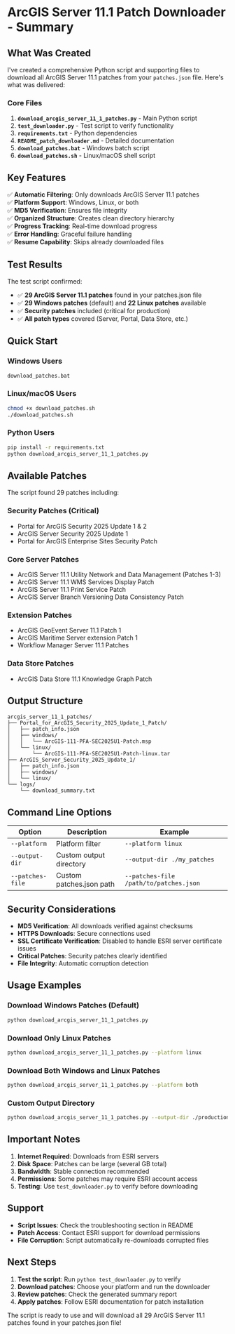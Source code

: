 # ArcGIS Server 11.1 Patch Downloader - Summary

## What Was Created

I've created a comprehensive Python script and supporting files to download all ArcGIS Server 11.1 patches from your `patches.json` file. Here's what was delivered:

### Core Files

1. **`download_arcgis_server_11_1_patches.py`** - Main Python script
2. **`test_downloader.py`** - Test script to verify functionality
3. **`requirements.txt`** - Python dependencies
4. **`README_patch_downloader.md`** - Detailed documentation
5. **`download_patches.bat`** - Windows batch script
6. **`download_patches.sh`** - Linux/macOS shell script

## Key Features

✅ **Automatic Filtering**: Only downloads ArcGIS Server 11.1 patches  
✅ **Platform Support**: Windows, Linux, or both  
✅ **MD5 Verification**: Ensures file integrity  
✅ **Organized Structure**: Creates clean directory hierarchy  
✅ **Progress Tracking**: Real-time download progress  
✅ **Error Handling**: Graceful failure handling  
✅ **Resume Capability**: Skips already downloaded files  

## Test Results

The test script confirmed:
- ✅ **29 ArcGIS Server 11.1 patches** found in your patches.json file
- ✅ **29 Windows patches** (default) and **22 Linux patches** available
- ✅ **Security patches** included (critical for production)
- ✅ **All patch types** covered (Server, Portal, Data Store, etc.)

## Quick Start

### Windows Users
```cmd
download_patches.bat
```

### Linux/macOS Users
```bash
chmod +x download_patches.sh
./download_patches.sh
```

### Python Users
```bash
pip install -r requirements.txt
python download_arcgis_server_11_1_patches.py
```

## Available Patches

The script found 29 patches including:

### Security Patches (Critical)
- Portal for ArcGIS Security 2025 Update 1 & 2
- ArcGIS Server Security 2025 Update 1
- Portal for ArcGIS Enterprise Sites Security Patch

### Core Server Patches
- ArcGIS Server 11.1 Utility Network and Data Management (Patches 1-3)
- ArcGIS Server 11.1 WMS Services Display Patch
- ArcGIS Server 11.1 Print Service Patch
- ArcGIS Server Branch Versioning Data Consistency Patch

### Extension Patches
- ArcGIS GeoEvent Server 11.1 Patch 1
- ArcGIS Maritime Server extension Patch 1
- Workflow Manager Server 11.1 Patches

### Data Store Patches
- ArcGIS Data Store 11.1 Knowledge Graph Patch

## Output Structure

```
arcgis_server_11_1_patches/
├── Portal_for_ArcGIS_Security_2025_Update_1_Patch/
│   ├── patch_info.json
│   ├── windows/
│   │   └── ArcGIS-111-PFA-SEC2025U1-Patch.msp
│   └── linux/
│       └── ArcGIS-111-PFA-SEC2025U1-Patch-linux.tar
├── ArcGIS_Server_Security_2025_Update_1/
│   ├── patch_info.json
│   ├── windows/
│   └── linux/
└── logs/
    └── download_summary.txt
```

## Command Line Options

| Option | Description | Example |
|--------|-------------|---------|
| `--platform` | Platform filter | `--platform linux` |
| `--output-dir` | Custom output directory | `--output-dir ./my_patches` |
| `--patches-file` | Custom patches.json path | `--patches-file /path/to/patches.json` |

## Security Considerations

- **MD5 Verification**: All downloads verified against checksums
- **HTTPS Downloads**: Secure connections used
- **SSL Certificate Verification**: Disabled to handle ESRI server certificate issues
- **Critical Patches**: Security patches clearly identified
- **File Integrity**: Automatic corruption detection

## Usage Examples

### Download Windows Patches (Default)
```bash
python download_arcgis_server_11_1_patches.py
```

### Download Only Linux Patches
```bash
python download_arcgis_server_11_1_patches.py --platform linux
```

### Download Both Windows and Linux Patches
```bash
python download_arcgis_server_11_1_patches.py --platform both
```

### Custom Output Directory
```bash
python download_arcgis_server_11_1_patches.py --output-dir ./production_patches
```

## Important Notes

1. **Internet Required**: Downloads from ESRI servers
2. **Disk Space**: Patches can be large (several GB total)
3. **Bandwidth**: Stable connection recommended
4. **Permissions**: Some patches may require ESRI account access
5. **Testing**: Use `test_downloader.py` to verify before downloading

## Support

- **Script Issues**: Check the troubleshooting section in README
- **Patch Access**: Contact ESRI support for download permissions
- **File Corruption**: Script automatically re-downloads corrupted files

## Next Steps

1. **Test the script**: Run `python test_downloader.py` to verify
2. **Download patches**: Choose your platform and run the downloader
3. **Review patches**: Check the generated summary report
4. **Apply patches**: Follow ESRI documentation for patch installation

The script is ready to use and will download all 29 ArcGIS Server 11.1 patches found in your patches.json file! 